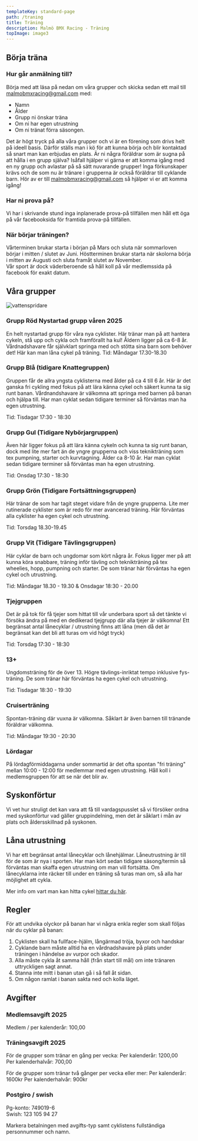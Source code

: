 ```yaml
---
templateKey: standard-page
path: /traning
title: Träning
description: Malmö BMX Racing - Träning
topImage: image3
---
```


## Börja träna 
### Hur går anmälning till?
Börja med att läsa på nedan om våra grupper och skicka sedan ett mail till malmobmxracing@gmail.com med:
- Namn
- Ålder
- Grupp ni önskar träna
- Om ni har egen utrustning
- Om ni tränat förra säsongen. 
 
Det är högt tryck på alla våra grupper och vi är en förening som drivs helt på ideell basis. Därför ställs man i kö för att kunna börja och blir kontaktad så snart man kan erbjudas en plats.
Är ni några föräldrar som är sugna på att hålla i en grupp själva? Isåfall hjälper vi gärna er att komma igång med en ny grupp och avlastar på så sätt nuvarande grupper! Inga förkunskaper krävs och de som nu är tränare i grupperna är också föräldrar till cyklande barn. Hör av er till malmobmxracing@gmail.com så hjälper vi er att komma igång!

### Har ni prova på?
Vi har i skrivande stund inga inplanerade prova-på tillfällen men håll ett öga på vår facebooksida för framtida prova-på tillfällen.

### När börjar träningen?
Vårterminen brukar starta i början på Mars och sluta när sommarloven börjar i  mitten / slutet av Juni. Höstterminen brukar starta när skolorna börja i mitten av Augusti och sluta framåt slutet av November.  
Vår sport är dock väderberoende så håll koll på vår medlemssida på facebook för exakt datum.

## Våra grupper
![vattenspridare](/img/vattenspridare.jpg#right)

### Grupp Röd Nystartad grupp  våren 2025
En helt nystartad grupp för våra nya cyklister. Här tränar man på att hantera cykeln, stå upp och cykla och framförallt ha kul! Åldern ligger på ca 6-8 år. Vårdnadshavare får självklart springa med och stötta sina barn som behöver det! Här kan man låna cykel på träning.
Tid: Måndagar 17.30-18.30

### Grupp Blå (tidigare Knattegruppen)
Gruppen får de allra yngsta cyklisterna med ålder på ca 4 till 6 år. Här är det ganska fri cykling med fokus på att lära känna cykel och säkert kunna ta sig runt banan.  Vårdnandshavare är välkomna att springa med barnen på banan och hjälpa till. Har man cyklat sedan tidigare terminer så förväntas man ha egen utrustning.
 
Tid: Tisdagar 17:30 - 18:30  

### Grupp Gul (Tidigare Nybörjargruppen)
Även här ligger fokus på att lära känna cykeln och kunna  ta sig runt banan, dock med lite mer fart än de yngre grupperna och viss teknikträning som tex pumpning, starter och kurvtagning.  Ålder ca 8-10 år. Har man cyklat sedan tidigare terminer så förväntas man ha egen utrustning.

Tid: Onsdag 17:30 - 18:30

### Grupp Grön (Tidigare Fortsättningsgruppen)
Här tränar de som har tagit steget vidare från de yngre grupperna. Lite mer rutinerade cyklister som är redo för mer avancerad träning. 
Här förväntas alla cyklister ha egen cykel och utrustning.

Tid: Torsdag 18.30-19.45

### Grupp Vit (Tidigare Tävlingsgruppen)
Här cyklar de barn och ungdomar som kört några år. Fokus ligger mer på att kunna köra snabbare, träning inför tävling och teknikträning på tex wheelies, hopp, pumpning och starter. De som tränar här förväntas ha egen cykel och utrustning.  

Tid: Måndagar 18.30 - 19.30 & Onsdagar 18:30 - 20.00

### Tjejgruppen
Det är på tok för få tjejer som hittat till vår underbara sport så det tänkte vi försöka ändra på med en dedikerad tjejgrupp där alla tjejer är välkomna! Ett begränsat antal lånecyklar / utrustning finns att låna (men då det är begränsat kan det bli att turas om vid högt tryck)  

Tid: Torsdag 17:30 - 18:30

### 13+
Ungdomsträning för de över 13. Högre tävlings-inriktat tempo inklusive fys-träning. De som tränar här förväntas ha egen cykel och utrustning.  

Tid: Tisdagar 18:30 - 19:30  

### Cruiserträning
Spontan-träning där vuxna är välkomna. Såklart är även barnen till tränande föräldrar välkomna.  

Tid: Måndagar 19:30 - 20:30  

### Lördagar
På lördagförmiddagarna under sommartid är det ofta spontan "fri träning" mellan 10:00 - 12:00 för medlemmar med egen utrustning. Håll koll i medlemsgruppen för att se när det blir av.

## Syskonförtur
Vi vet hur struligt det kan vara att få till vardagspusslet så vi försöker ordna med syskonförtur vad gäller gruppindelning, men det är såklart i mån av plats och åldersskillnad på syskonen.

## Låna utrustning
Vi har ett begränsat antal lånecyklar och lånehjälmar. Låneutrustning är till för de som är nya i sporten. Har man kört sedan tidigare säsong/termin så förväntas man skaffa egen utrustning om man vill fortsätta. Om lånecyklarna inte räcker till under en träning så turas man om, så alla har möjlighet att cykla.

Mer info om vart man kan hitta cykel [hittar du här](/faq#utrustning).

## Regler
För att undvika olyckor på banan har vi några enkla regler som skall följas när du cyklar på banan:
1. Cyklisten skall ha fullface-hjälm, långärmad tröja, byxor och handskar
2. Cyklande barn måste alltid ha en vårdnadshavare på plats under träningen i händelse av vurpor och skador.
3. Alla måste cykla åt samma håll (från start till mål) om inte tränaren uttryckligen sagt annat.
4. Stanna inte mitt i banan utan gå i så fall åt sidan.
5. Om någon ramlat i banan sakta ned och kolla läget.  

## Avgifter
### Medlemsavgift 2025
Medlem / per kalenderår: 100,00
 	 
### Träningsavgift 2025	 
För de grupper som tränar en gång per vecka: 
Per kalenderår: 1200,00  
Per kalenderhalvår: 700,00  

För de grupper som tränar två gånger per vecka eller mer:
Per kalenderår: 1600kr
Per kalenderhalvår: 900kr

### Postgiro / swish
Pg-konto: 749019-6  
Swish: 123 105 94 27  

Markera betalningen med avgifts-typ samt cyklistens fullständiga personnummer och namn.  

